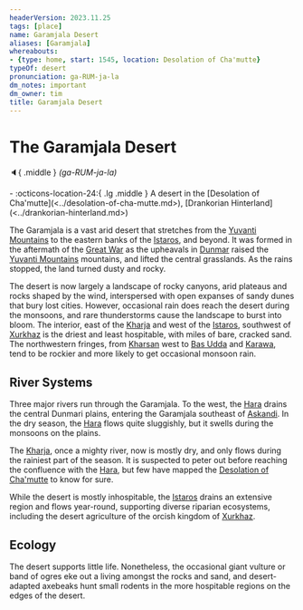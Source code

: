 ```yaml
---
headerVersion: 2023.11.25
tags: [place]
name: Garamjala Desert
aliases: [Garamjala]
whereabouts:
- {type: home, start: 1545, location: Desolation of Cha'mutte}
typeOf: desert
pronunciation: ga-RUM-ja-la
dm_notes: important
dm_owner: tim
title: Garamjala Desert
---
```

# The Garamjala Desert
:speaker:{ .middle } *(ga-RUM-ja-la)*  
<div class="grid cards ext-narrow-margin ext-one-column" markdown>
-    :octicons-location-24:{ .lg .middle } A desert in the [Desolation of Cha'mutte](<../desolation-of-cha-mutte.md>), [Drankorian Hinterland](<../drankorian-hinterland.md>)  
</div>


The Garamjala is a vast arid desert that stretches from the [Yuvanti Mountains](<../../greater-dunmar/yuvanti-mountains.md>) to the eastern banks of the [Istaros](<../../major-rivers/istaros-watershed/istaros.md>), and beyond. It was formed in the aftermath of the [Great War](<../../../events/1500s/great-war.md>) as the upheavals in [Dunmar](<../../greater-dunmar/realms/dunmar/dunmar.md>) raised the [Yuvanti Mountains](<../../greater-dunmar/yuvanti-mountains.md>) mountains, and lifted the central grasslands. As the rains stopped, the land turned dusty and rocky. 

The desert is now largely a landscape of rocky canyons, arid plateaus and rocks shaped by the wind, interspersed with open expanses of sandy dunes that bury lost cities. However, occasional rain does reach the desert during the monsoons, and rare thunderstorms cause the landscape to burst into bloom. The interior, east of the [Kharja](<../../greater-dunmar/kharja.md>) and west of the [Istaros](<../../major-rivers/istaros-watershed/istaros.md>), southwest of [Xurkhaz](<../../upper-istaros/xurkhaz/xurkhaz.md>) is the driest and least hospitable, with miles of bare, cracked sand. The northwestern fringes, from [Kharsan](<../../greater-dunmar/dunmari-basin/kharsan.md>) west to [Bas Udda](<../../greater-dunmar/realms/dunmar/eastern-dunmar/bas-udda.md>) and [Karawa](<../../greater-dunmar/realms/dunmar/eastern-dunmar/karawa.md>), tend to be rockier and more likely to get occasional monsoon rain. 

## River Systems

Three major rivers run through the Garamjala. To the west, the [Hara](<../../greater-dunmar/rivers/hara-watershed/hara.md>) drains the central Dunmari plains, entering the Garamjala southeast of [Askandi](<../../greater-dunmar/realms/dunmar/central-dunmar/askandi.md>). In the dry season, the [Hara](<../../greater-dunmar/rivers/hara-watershed/hara.md>) flows quite sluggishly, but it swells during the monsoons on the plains. 



The [Kharja](<../../greater-dunmar/kharja.md>), once a mighty river, now is mostly dry, and only flows during the rainiest part of the season. It is suspected to peter out before reaching the confluence with the [Hara](<../../greater-dunmar/rivers/hara-watershed/hara.md>), but few have mapped the [Desolation of Cha'mutte](<../desolation-of-cha-mutte.md>) to know for sure. 



While the desert is mostly inhospitable, the [Istaros](<../../major-rivers/istaros-watershed/istaros.md>) drains an extensive region and flows year-round, supporting diverse riparian ecosystems, including the desert agriculture of the orcish kingdom of [Xurkhaz](<../../upper-istaros/xurkhaz/xurkhaz.md>). 

## Ecology

The desert supports little life. Nonetheless, the occasional giant vulture or band of ogres eke out a living amongst the rocks and sand, and desert-adapted axebeaks hunt small rodents in the more hospitable regions on the edges of the desert. 


